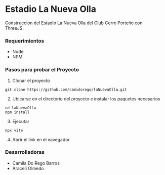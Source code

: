# Estadio La Nueva Olla

Construccion del Estadio La Nueva Olla del Club Cerro Porteño con ThreeJS.

### Requerimientos

- Node
- NPM

### Pasos para probar el Proyecto

1. Clonar el proyecto

```
git clone https://github.com/camidorego/laNuevaOlla.git
```

2. Ubicarse en el directorio del proyecto e instalar los paquetes necesarios

```
cd laNuevaOlla
npm install
```

3. Ejecutar

```
npx vite
```

4. Abrir el link en el navegador

### Desarrolladoras

- Camila Do Rego Barros
- Araceli Olmedo

